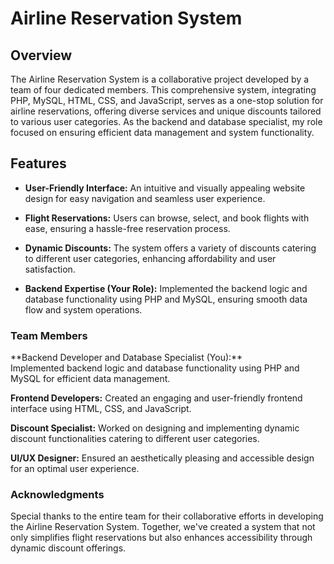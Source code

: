 # Airline Reservation System

## Overview

The Airline Reservation System is a collaborative project developed by a team of four dedicated members. This comprehensive system, integrating PHP, MySQL, HTML, CSS, and JavaScript, serves as a one-stop solution for airline reservations, offering diverse services and unique discounts tailored to various user categories. As the backend and database specialist, my role focused on ensuring efficient data management and system functionality.

## Features

- **User-Friendly Interface:** An intuitive and visually appealing website design for easy navigation and seamless user experience.

- **Flight Reservations:** Users can browse, select, and book flights with ease, ensuring a hassle-free reservation process.

- **Dynamic Discounts:** The system offers a variety of discounts catering to different user categories, enhancing affordability and user satisfaction.

- **Backend Expertise (Your Role):** Implemented the backend logic and database functionality using PHP and MySQL, ensuring smooth data flow and system operations.

<h3>Team Members</h3>
**Backend Developer and Database Specialist (You):** <br>
Implemented backend logic and database functionality using PHP and MySQL for efficient data management. <br>

**Frontend Developers:**
Created an engaging and user-friendly frontend interface using HTML, CSS, and JavaScript. <br>

**Discount Specialist:**
Worked on designing and implementing dynamic discount functionalities catering to different user categories. <br>

**UI/UX Designer:**
Ensured an aesthetically pleasing and accessible design for an optimal user experience. <br>

<h3>Acknowledgments</h3>
Special thanks to the entire team for their collaborative efforts in developing the Airline Reservation System. Together, we've created a system that not only simplifies flight reservations but also enhances accessibility through dynamic discount offerings.
